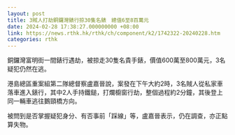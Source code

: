 ```yaml
---
layout: post
title: 3賊人打劫銅鑼灣錶行掠30隻名錶　總值6至8百萬元
date: 2024-02-28 17:38:27.000000000 +08:00
link: https://news.rthk.hk/rthk/ch/component/k2/1742322-20240228.htm
categories: rthk
---
```


銅鑼灣富明街一間錶行遇劫，被掠走30隻名貴手錶，價值600萬至800萬元，3名疑犯仍然在逃。

港島總區重案組第二隊總督察盧嘉晉說，案發在下午大約2時，3名賊人從私家車落車進入錶行，其中2人手持鐵鎚，打爛櫥窗行劫，整個過程約2分鐘，其後登上同一輛車逃往鵝頸橋方向。

被問到是否掌握疑犯身分、有否事前「踩線」等，盧嘉晉表示，仍在調查，亦正點算失物。
